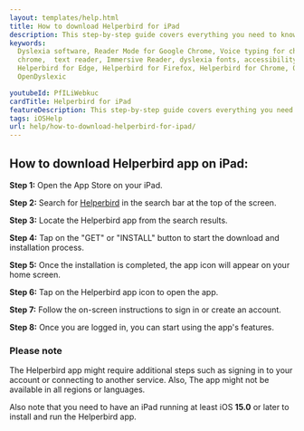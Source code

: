 ```yaml
---
layout: templates/help.html
title: How to download Helperbird for iPad
description: This step-by-step guide covers everything you need to know to install and use the app on your iPad, including searching for the app in the App Store, signing in or creating an account, and customizing your settings.
keywords:
  Dyslexia software, Reader Mode for Google Chrome, Voice typing for chrome, Text to speech for
  chrome,  text reader, Immersive Reader, dyslexia fonts, accessibility software, dyslexia software,
  Helperbird for Edge, Helperbird for Firefox, Helperbird for Chrome, Opendyslexic for Chrome,
  OpenDyslexic

youtubeId: PfILiWebkuc
cardTitle: Helperbird for iPad
featureDescription: This step-by-step guide covers everything you need to know to install and use the app on your iPad, including searching for the app in the App Store, signing in or creating an account, and customizing your settings.
tags: iOSHelp
url: help/how-to-download-helperbird-for-ipad/
---
```




## How to download Helperbird app on iPad:

**Step 1:** Open the App Store on your iPad.

**Step 2:** Search for [Helperbird](https://apps.apple.com/us/app/helperbird-for-safari/id1589138053 'Helperbird for Safari link') in the search bar at the top of the screen.

**Step 3:** Locate the Helperbird app from the search results.

**Step 4:** Tap on the "GET" or "INSTALL" button to start the download and installation process.

**Step 5:** Once the installation is completed, the app icon will appear on your home screen.

**Step 6:** Tap on the Helperbird app icon to open the app.

**Step 7:** Follow the on-screen instructions to sign in or create an account.

**Step 8:** Once you are logged in, you can start using the app's features.

### Please note 
The Helperbird app might require additional steps such as signing in to your account or connecting to another service. Also, The app might not be available in all regions or languages.

Also note that you need to have an iPad running at least iOS **15.0** or later to install and run the Helperbird app.

